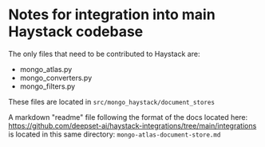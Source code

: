 # Notes for integration into main Haystack codebase

The only files that need to be contributed to Haystack are:

- mongo_atlas.py
- mongo_converters.py
- mongo_filters.py

These files are located in `src/mongo_haystack/document_stores`

A markdown "readme" file following the format of the docs located here: https://github.com/deepset-ai/haystack-integrations/tree/main/integrations is located in this  same directory: `mongo-atlas-document-store.md`

